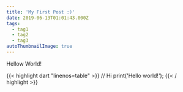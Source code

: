 ```yaml
---
title: 'My First Post :)'
date: 2019-06-13T01:01:43.000Z
tags:
  - tag1
  - tag2
  - tag3
autoThumbnailImage: true
---
```

Hellow World!

{{< highlight dart "linenos=table" >}}
// Hi
print('Hello world!');
{{< / highlight >}}
